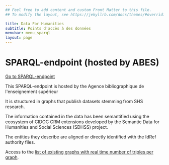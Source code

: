 ```yaml
---
## Feel free to add content and custom Front Matter to this file.
## To modify the layout, see https://jekyllrb.com/docs/themes/#overriding-theme-defaults

title: Data For Humanities
subtitle: Points d'accès à des données
menubar: menu_sparql
layout: page
---
```


# SPARQL-endpoint (hosted by ABES)

[Go to SPARQL-endpoint](https://dataforhumanities.abes.fr/sparql)

This SPARQL-endpoint is hosted by the Agence bibliographique de l'enseignement supérieur

It is structured in graphs that publish datasets stemming from SHS research.

The information contained in the data has been semantified using the ecosystem of CIDOC CRM extensions developed by the Semantic Data for Humanities and Social Sciences (SDHSS) project.

The entities they describe are aligned or directly identified with the IdRef authority files.

Access to the [list of existing graphs with real time number of triples per graph](https://dataforhumanities.abes.fr/sparql?default-graph-uri=&query=SELECT+%3Fg+%28count%28*%29+as+%3Feffectif%29%0D%0AWHERE%0D%0A%7B+GRAPH+%3Fg%0D%0A%7B%3Fs+%3Fp+%3Fo%7D%0D%0A%7D%0D%0Agroup+by+%3Fg%0D%0Aorder+by+desc%28%3Feffectif%29%0D%0A&should-sponge=&format=text%2Fhtml&timeout=0&debug=on).